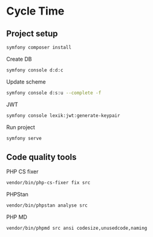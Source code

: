 # Cycle Time

## Project setup
```sh
symfony composer install
```

Create DB
```sh
symfony console d:d:c
```
Update scheme
```sh
symfony console d:s:u --complete -f
```
JWT
```sh
symfony console lexik:jwt:generate-keypair
```
Run project
```sh
symfony serve
```

## Code quality tools
PHP CS fixer
```sh
vendor/bin/php-cs-fixer fix src
```
PHPStan
```sh
vendor/bin/phpstan analyse src
```
PHP MD
```sh
vendor/bin/phpmd src ansi codesize,unusedcode,naming
```